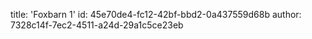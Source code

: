 title: 'Foxbarn 1'
id: 45e70de4-fc12-42bf-bbd2-0a437559d68b
author: 7328c14f-7ec2-4511-a24d-29a1c5ce23eb
